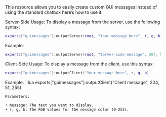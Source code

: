 This resource allows you to easily create custom GUI messages instead of using the standard chatbox here’s how to use it:

Server-Side Usage:
To display a message from the server, use the following syntax:
```lua
exports["guimessages"]:outputServer(root, "Your message here", r, g, b)
```
Example:
```lua
exports["guimessages"]:outputServer(root, "Server-side message", 204, 51, 255)
```
Client-Side Usage:
To display a message from the client, use this syntax:
```lua
exports["guimessages"]:outputClient("Your message here", r, g, b)
```
Example:
``lua
exports["guimessages"]:outputClient("Client message", 204, 51, 255)
```
Parameters:

• message: The text you want to display.
• r, g, b: The RGB values for the message color (0-255).

